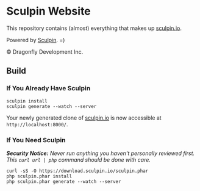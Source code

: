 Sculpin Website
===============

This repository contains (almost) everything that makes up
[sculpin.io](http://sculpin.io).

Powered by [Sculpin](https://github.com/sculpin/sculpin). =)

&copy; Dragonfly Development Inc.


Build
-----

### If You Already Have Sculpin

    sculpin install
    sculpin generate --watch --server

Your newly generated clone of [sculpin.io](https://sculpin.io) is now
accessible at `http://localhost:8000/`.

### If You Need Sculpin

***Security Notice:*** *Never run anything you haven't personally reviewed
first. This `curl url | php` command should be done with care.*

    curl -sS -O https://download.sculpin.io/sculpin.phar
    php sculpin.phar install
    php sculpin.phar generate --watch --server
